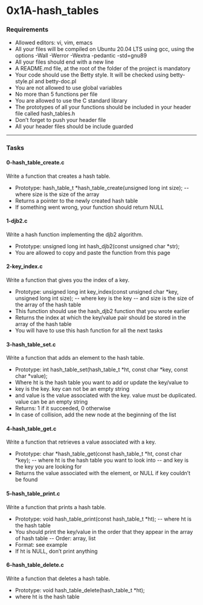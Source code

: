 # 0x1A-hash_tables

### Requirements

- Allowed editors: vi, vim, emacs
- All your files will be compiled on Ubuntu 20.04 LTS using gcc, using the options -Wall -Werror -Wextra -pedantic -std=gnu89
- All your files should end with a new line
- A README.md file, at the root of the folder of the project is mandatory
- Your code should use the Betty style. It will be checked using betty-style.pl and betty-doc.pl
- You are not allowed to use global variables
- No more than 5 functions per file
- You are allowed to use the C standard library
- The prototypes of all your functions should be included in your header file called hash_tables.h
- Don’t forget to push your header file
- All your header files should be include guarded

---

### Tasks

#### 0-hash_table_create.c
Write a function that creates a hash table.

- Prototype: hash_table_t *hash_table_create(unsigned long int size);
-- where size is the size of the array
- Returns a pointer to the newly created hash table
- If something went wrong, your function should return NULL

#### 1-djb2.c
Write a hash function implementing the djb2 algorithm.

- Prototype: unsigned long int hash_djb2(const unsigned char *str);
- You are allowed to copy and paste the function from this page

#### 2-key_index.c
Write a function that gives you the index of a key.

- Prototype: unsigned long int key_index(const unsigned char *key, unsigned long int size);
-- where key is the key
-- and size is the size of the array of the hash table
- This function should use the hash_djb2 function that you wrote earlier
- Returns the index at which the key/value pair should be stored in the array of the hash table
- You will have to use this hash function for all the next tasks

#### 3-hash_table_set.c
Write a function that adds an element to the hash table.

- Prototype: int hash_table_set(hash_table_t *ht, const char *key, const char *value);
- Where ht is the hash table you want to add or update the key/value to
- key is the key. key can not be an empty string
- and value is the value associated with the key. value must be duplicated. value can be an empty string
- Returns: 1 if it succeeded, 0 otherwise
- In case of collision, add the new node at the beginning of the list

#### 4-hash_table_get.c
Write a function that retrieves a value associated with a key.

- Prototype: char *hash_table_get(const hash_table_t *ht, const char *key);
-- where ht is the hash table you want to look into
-- and key is the key you are looking for
- Returns the value associated with the element, or NULL if key couldn’t be found

#### 5-hash_table_print.c
Write a function that prints a hash table.

- Prototype: void hash_table_print(const hash_table_t *ht);
-- where ht is the hash table
- You should print the key/value in the order that they appear in the array of hash table
-- Order: array, list
- Format: see example
- If ht is NULL, don’t print anything

#### 6-hash_table_delete.c
Write a function that deletes a hash table.

- Prototype: void hash_table_delete(hash_table_t *ht);
- where ht is the hash table
